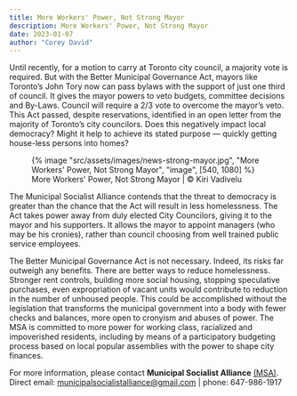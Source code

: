 ```yaml
---
title: More Workers' Power, Not Strong Mayor
description: More Workers' Power, Not Strong Mayor
date: 2023-01-07
author: "Corey David"
---
```


Until recently, for a motion to carry at Toronto city council, a majority vote is required. But with the Better Municipal Governance Act, mayors like Toronto’s John Tory now can pass bylaws with the support of just one third of council. It gives the mayor powers to veto budgets, committee decisions and By-Laws. Council will require a 2/3 vote to overcome the mayor’s veto. This Act passed, despite reservations, identified in an open letter from the majority of Toronto’s city councilors. Does this negatively impact local democracy? Might it help to achieve its stated purpose — quickly getting house-less persons into homes?

<!-- excerpt -->

<figure>
{% image "src/assets/images/news-strong-mayor.jpg", "More Workers' Power, Not Strong Mayor", "image", [540, 1080] %}
<figcaption>More Workers' Power, Not Strong Mayor | © Kiri Vadivelu</figcaption>
</figure>

The Municipal Socialist Alliance contends that the threat to democracy is greater than the chance that the Act will result in less homelessness. The Act takes power away from duly elected City Councilors, giving it to the mayor and his supporters. It allows the mayor to appoint managers (who may be his cronies), rather than council choosing from well trained public service employees.

The Better Municipal Governance Act is not necessary. Indeed, its risks far outweigh any benefits. There are better ways to reduce homelessness. Stronger rent controls, building more social housing, stopping speculative purchases, even expropriation of vacant units would contribute to reduction in the number of unhoused people. This could be accomplished without the legislation that transforms the municipal government into a body with fewer checks and balances, more open to cronyism and abuses of power. The MSA is committed to more power for working class, racialized and impoverished residents, including by means of a participatory budgeting process based on local popular assemblies with the power to shape city finances.

For more information, please contact **Municipal Socialist Alliance** [(MSA)](https://municipal.socialistalliance.ca/). Direct email: municipalsocialistalliance@gmail.com | phone: 647-986-1917
